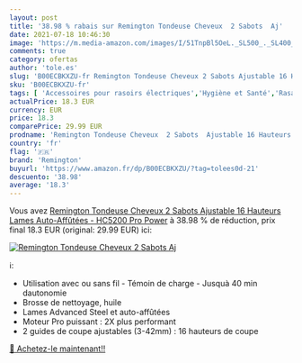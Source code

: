 ```yaml
---
layout: post
title: '38.98 % rabais sur Remington Tondeuse Cheveux  2 Sabots  Aj'
date: 2021-07-18 10:46:30
image: 'https://m.media-amazon.com/images/I/51TnpBl5OeL._SL500_._SL400_.jpg'
comments: true
category: ofertas
author: 'tole.es'
slug: 'B00ECBKXZU-fr Remington Tondeuse Cheveux 2 Sabots Ajustable 16 Hauteurs...'
sku: 'B00ECBKXZU-fr'
tags: [ 'Accessoires pour rasoirs électriques','Hygiène et Santé','Rasage et Épilation','Rasoirs électriques et accessoires','remington', ]
actualPrice: 18.3 EUR
currency: EUR
price: 18.3
comparePrice: 29.99 EUR
prodname: 'Remington Tondeuse Cheveux  2 Sabots  Ajustable 16 Hauteurs  Lames Auto-Affûtées - HC5200 Pro Power'
country: 'fr'
flag: '🇫🇷'
brand: 'Remington'
buyurl: 'https://www.amazon.fr/dp/B00ECBKXZU/?tag=tolees0d-21'
descuento: '38.98'
average: '18.3'
---
```


Vous avez [Remington Tondeuse Cheveux  2 Sabots  Ajustable 16 Hauteurs  Lames Auto-Affûtées - HC5200 Pro Power](https://www.amazon.fr/dp/B00ECBKXZU/?tag=tolees0d-21)  à  38.98 % de réduction, prix final  18.3 EUR (original: 29.99 EUR) ici:

[![Remington Tondeuse Cheveux  2 Sabots  Aj](https://m.media-amazon.com/images/I/51TnpBl5OeL._SL500_._SL400_.jpg)](https://www.amazon.fr/dp/B00ECBKXZU/?tag=tolees0d-21)

ℹ️:

- Utilisation avec ou sans fil - Témoin de charge - Jusquà 40 min dautonomie
- Brosse de nettoyage, huile
- Lames Advanced Steel et auto-affûtées
- Moteur Pro puissant : 2X plus performant
- 2 guides de coupe ajustables (3-42mm) : 16 hauteurs de coupe

[🛒 Achetez-le maintenant!!](https://www.amazon.fr/dp/B00ECBKXZU/?tag=tolees0d-21)
